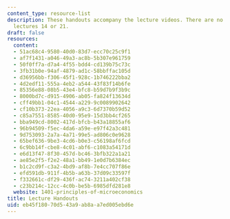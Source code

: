 ```yaml
---
content_type: resource-list
description: These handouts accompany the lecture videos. There are no handouts for
  lectures 14 or 21.
draft: false
resources:
  content:
  - 51ac68c4-9580-40d0-83d7-ecc70c25c9f1
  - af7f1431-a046-49a3-ac8b-5b307e961759
  - 50f0ff7a-d7a4-4f55-bdd4-cd139b75c73c
  - 3fb31b0e-94af-4879-ad1c-58bbffac105d
  - d36956bb-f306-45f1-928c-1b746222bba2
  - 4d2edf11-555a-4eb2-a544-43f83f14b6fe
  - 85356e88-08b5-43e4-bfc8-b59d7b9f3b9c
  - 8000bd7c-d915-4906-ab05-fa824f13634d
  - cff49bb1-04c1-4544-a229-9c0089902642
  - cf10b373-22ea-4056-a9c3-6d7370b59d52
  - c85a7551-8585-40d0-95e9-15d3bb4cf265
  - bba949cd-8002-417d-bfcb-b43a18855af6
  - 96b94509-f5ec-4da6-a59e-e97f42a3c481
  - 9d753093-2a7a-4a71-99e5-ad806c0e9628
  - 65bef636-9be3-4cd6-b0e3-c56198af6fcd
  - 6c9bb14f-cbe8-4c01-abf6-c1083a54171d
  - e6d13f47-8f30-457d-bc46-3bfb322a1a21
  - ae85e2f5-f2e2-48a1-bb49-1e0d7b6384ec
  - b1c2cd9f-c3a2-4bd9-af8b-7e4cc707f86e
  - efd591db-911f-4b5b-a63b-37d09c33597f
  - f332661c-df29-436f-ac74-3211a402cf38
  - c23b214c-12cc-4c0b-be5b-6985dfd281e8
  website: 1401-principles-of-microeconomics
title: Lecture Handouts
uid: eb45f180-70d5-43a9-ab8a-a7ed005ebd6e
---
```

